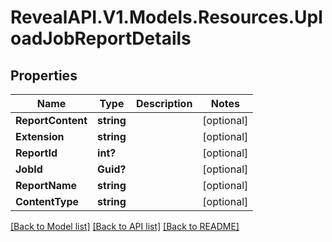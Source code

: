 # RevealAPI.V1.Models.Resources.UploadJobReportDetails
## Properties

Name | Type | Description | Notes
------------ | ------------- | ------------- | -------------
**ReportContent** | **string** |  | [optional] 
**Extension** | **string** |  | [optional] 
**ReportId** | **int?** |  | [optional] 
**JobId** | **Guid?** |  | [optional] 
**ReportName** | **string** |  | [optional] 
**ContentType** | **string** |  | [optional] 

[[Back to Model list]](../README.md#documentation-for-models) [[Back to API list]](../README.md#documentation-for-api-endpoints) [[Back to README]](../README.md)

